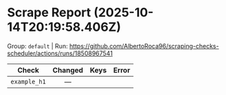 # Scrape Report (2025-10-14T20:19:58.406Z)

Group: `default`  |  Run: https://github.com/AlbertoRoca96/scraping-checks-scheduler/actions/runs/18508967541

| Check | Changed | Keys | Error |
|---|:---:|:--|:--|
| `example_h1` | — |  |  |
